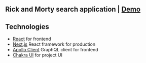 ## Rick and Morty search application | [Demo](https://rick-nextjs-seven.vercel.app/)

## Technologies

- [React](https://reactjs.org/docs/create-a-new-react-app.html) for frontend
- [Next.js](https://nextjs.org/) React framework for production
- [Apollo Client](https://www.apollographql.com/docs/react/) GraphQL client for frontend
- [Chakra UI](https://chakra-ui.com/) for project UI


